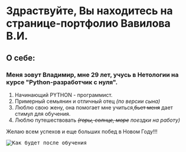 # Здраствуйте, Вы находитесь на странице-портфолио Вавилова В.И.
## О себе:
### Меня зовут Владимир, мне 29 лет, учусь в Нетологии на курсе "Python-разработчик с нуля".
   1. Начинающий PYTHON - программист.
   2. Примерный семьянин и отличный отец *(по версии сына)*
   3. Люблю свою жену, она помогает мне учиться,~~бьет меня~~ дает стимул для обучения.
   4. Люблю путешествовать *~~(горы, солнце, море~~ поездки на работу)*
   
   Желаю всем успехов и еще больших побед в Новом Году!!!
   
   <kbd>
    <image
  src="https://webplus.info/getres.php?photo=photo_1464.jpg"
  alt="Как будет после обучения"
  caption="Как будет после обучения">
    </kbd>
